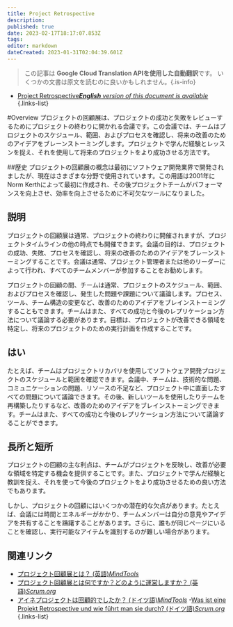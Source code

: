 ```yaml
---
title: Project Retrospective
description: 
published: true
date: 2023-02-17T18:17:07.853Z
tags: 
editor: markdown
dateCreated: 2023-01-31T02:04:39.601Z
---
```


> この記事は **Google Cloud Translation APIを使用した自動翻訳**です。
いくつかの文書は原文を読むのに良いかもしれません。{.is-info}
- [Project Retrospective***English** version of this document is available*](/en/Knowledge-base/Dictionary/project-retrospective)
{.links-list}


#Overview
プロジェクトの回顧展は、プロジェクトの成功と失敗をレビューするためにプロジェクトの終わりに開かれる会議です。この会議では、チームはプロジェクトのスケジュール、範囲、およびプロセスを確認し、将来の改善のためのアイデアをブレーンストーミングします。プロジェクトで学んだ経験とレッスンを捉え、それを使用して将来のプロジェクトをより成功させる方法です。

##歴史
プロジェクトの回顧展の概念は最初にソフトウェア開発業界で開発されましたが、現在はさまざまな分野で使用されています。この用語は2001年にNorm Kerthによって最初に作成され、その後プロジェクトチームがパフォーマンスを向上させ、効率を向上させるために不可欠なツールになりました。

## 説明
プロジェクトの回顧展は通常、プロジェクトの終わりに開催されますが、プロジェクトタイムラインの他の時点でも開催できます。会議の目的は、プロジェクトの成功、失敗、プロセスを確認し、将来の改善のためのアイデアをブレーンストーミングすることです。会議は通常、プロジェクト管理者または他のリーダーによって行われ、すべてのチームメンバーが参加することをお勧めします。

プロジェクトの回顧の間、チームは通常、プロジェクトのスケジュール、範囲、およびプロセスを確認し、発生した問題や課題について議論します。プロセス、ツール、チーム構造の変更など、改善のためのアイデアをブレインストーミングすることもできます。チームはまた、すべての成功と今後のレプリケーション方法について議論する必要があります。目標は、プロジェクトが改善できる領域を特定し、将来のプロジェクトのための実行計画を作成することです。

## はい
たとえば、チームはプロジェクトリカバリを使用してソフトウェア開発プロジェクトのスケジュールと範囲を確認できます。会議中、チームは、技術的な問題、コミュニケーションの問題、リソースの不足など、プロジェクト中に直面したすべての問題について議論できます。その後、新しいツールを使用したりチームを再構築したりするなど、改善のためのアイデアをブレインストーミングできます。チームはまた、すべての成功と今後のレプリケーション方法について議論することができます。

## 長所と短所
プロジェクトの回顧の主な利点は、チームがプロジェクトを反映し、改善が必要な領域を特定する機会を提供することです。また、プロジェクトで学んだ経験と教訓を捉え、それを使って今後のプロジェクトをより成功させるための良い方法でもあります。

しかし、プロジェクトの回顧にはいくつかの潜在的な欠点があります。たとえば、会議には時間とエネルギーがかかり、チームメンバーは自分の意見やアイデアを共有することを躊躇することがあります。さらに、誰もが同じページにいることを確認し、実行可能なアイテムを識別するのが難しい場合があります。

## 関連リンク
- [プロジェクト回顧展とは？ (英語)*MindTools*](https://www.mindtools.com/pages/article/newPPM_03.htm)
- [プロジェクト回顧展とは何ですか？どのように運営しますか？ (英語)*Scrum.org*](https://www.scrum.org/resources/what-is-project-retrospective-and-how-to-run-one)
- [アイネプロジェクトは回顧的でしたか？ (ドイツ語)*MindTools*](https://de.mindtools.com/pages/article/newPPM_03.htm)
-[Was ist eine Projekt Retrospective und wie führt man sie durch? (ドイツ語)*Scrum.org*](https://de.scrum.org/resources/was-ist-eine-projekt-retrospektive-und-wie-fuehrt-man-sie-durch)
{.links-list}